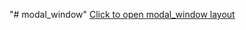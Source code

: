 "# modal_window" 
[Click to open modal_window layout](https://github.com/V1taliy/modal_window/blob/master/index.html)
